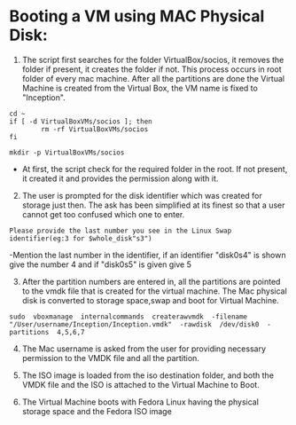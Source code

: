 # Booting a VM using MAC Physical Disk:

1. The script first searches for the folder VirtualBox/socios, it removes the folder if present, it creates the folder if not. This process occurs in root folder of every mac machine. After all the partitions are done the Virtual Machine is created from the Virtual Box, the VM name is fixed to "Inception".

```
cd ~
if [ -d VirtualBoxVMs/socios ]; then
        rm -rf VirtualBoxVMs/socios
fi

mkdir -p VirtualBoxVMs/socios
```
- At first, the script check for the required folder in the root. If not present, it created it and provides the permission along with it.

2. The user is prompted for the disk identifier which was created for storage just then. The ask has been simplified at its finest so that a user cannot get too confused which one to enter.

```
Please provide the last number you see in the Linux Swap identifier(eg:3 for $whole_disk"s3") 
```
-Mention the last number in the identifier, if an identifier "disk0s4" is shown give the number 4 and if "disk0s5" is given give 5

3. After the partition numbers are entered in, all the partitions are pointed to the vmdk file that is created for the virtual machine. The Mac physical disk is converted to storage space,swap and boot for Virtual Machine.

```
sudo  vboxmanage  internalcommands  createrawvmdk  -filename  "/User/username/Inception/Inception.vmdk"  -rawdisk  /dev/disk0  -partitions  4,5,6,7
```

4. The Mac username is asked from the user for providing necessary permission to the VMDK file and all the partition.

5. The ISO image is loaded from the iso destination folder, and both the VMDK file and the ISO is attached to the Virtual Machine to Boot.

6. The Virtual Machine boots with Fedora Linux having the physical storage space and the Fedora ISO image 
